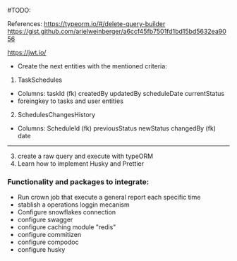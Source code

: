 #TODO:

References:
https://typeorm.io/#/delete-query-builder
https://gist.github.com/arielweinberger/a6ccf45fb7501fd1bd15bd5632ea9056

https://jwt.io/

- Create the next entities with the mentioned criteria:

1. TaskSchedules

- Columns:
  taskId (fk)
  createdBy
  updatedBy
  scheduleDate
  currentStatus
- foreingkey to tasks and user entities

2. SchedulesChangesHistory

- Columns:
  ScheduleId (fk)
  previousStatus
  newStatus
  changedBy (fk)
  date

---

3. create a raw query and execute with typeORM
4. Learn how to implement Husky and Prettier

### Functionality and packages to integrate:

- Run crown job that execute a general report each specific time
- stablish a operations loggin mecanism
- Configure snowflakes connection
- configure swagger
- configure caching module "redis"
- configure commitizen
- configure compodoc
- configure husky
